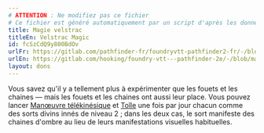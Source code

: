 ```yaml
---
# ATTENTION : Ne modifiez pas ce fichier
# Ce fichier est généré automatiquement par un script d'après les données du module Foundry VTT officiel et de sa traduction
title: Magie velstrac
titleEn: Velstrac Magic
id: fcSzCdQ9y800BdOv
urlFr: https://gitlab.com/pathfinder-fr/foundryvtt-pathfinder2-fr/-/blob/master/data/feats/fcSzCdQ9y800BdOv.htm
urlEn: https://gitlab.com/hooking/foundry-vtt---pathfinder-2e/-/blob/master/packs/data/feats.db/velstrac-magic.json
layout: dons
---
```

Vous savez qu'il y a tellement plus à expérimenter que les fouets et les chaines — mais les fouets et les chaines ont aussi leur place. Vous pouvez lancer [Manœuvre télékinésique](../sorts/manœuvre-télékinésique.md) et [Toîle](../sorts/toile-d-araignée.md) une fois par jour chacun comme des sorts divins innés de niveau 2 ; dans les deux cas, le sort manifeste des chaines d'ombre au lieu de leurs manifestations visuelles habituelles.
